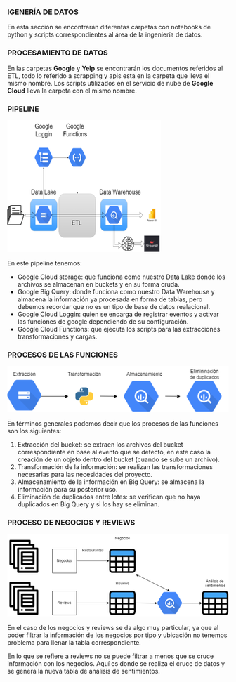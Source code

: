 ### IGENERÍA DE DATOS
En esta sección se encontrarán diferentas carpetas con notebooks de python y scripts correspondientes al área de la ingeniería de datos.

### PROCESAMIENTO DE DATOS
En las carpetas **Google** y **Yelp** se encontrarán los documentos referidos al ETL, todo lo referido a scrapping y apis esta en la carpeta que lleva el mismo nombre. Los scripts utilizados en el servicio de nube de **Google Cloud** lleva la carpeta con el mismo nombre.

### PIPELINE

<img src="/img/pipeline_mejorado.drawio.png" title="Pipeline_mejorado" alt="pipeline_mejorado" width="350" height="300"/>

En este pipeline tenemos:
- Google Cloud storage: que funciona como nuestro Data Lake donde los archivos se almacenan en buckets y en su forma cruda.
- Google Big Query: donde funciona como nuestro Data Warehouse y almacena la información ya procesada en forma de tablas, pero debemos recordar que no es un tipo de base de datos realacional.
- Google Cloud Loggin: quien se encarga de registrar eventos y activar las funciones de google dependiendo de su configuración.
- Google Cloud Functions: que ejecuta los scripts para las extracciones transformaciones y cargas.

### PROCESOS DE LAS FUNCIONES

<img src="/img/funciones.drawio.png" title="Pipeline_mejorado" alt="pipeline_mejorado" />

En términos generales podemos decir que los procesos de las funciones son los siguientes:

1) Extracción del bucket: se extraen los archivos del bucket correspondiente en base al evento que se detectó, en este caso la creación de un objeto dentro del bucket (cuando se sube un archivo).
2) Transformación de la información: se realizan las transformaciones necesarias para las necesidades del proyecto.
3) Almacenamiento de la información en Big Query: se almacena la información para su posterior uso.
4) Eliminación de duplicados entre lotes: se verifican que no haya duplicados en Big Query y si los hay se eliminan.

### PROCESO DE NEGOCIOS Y REVIEWS

<img src="/img/lotes.drawio.png" title="Lotes" alt="lotes" />

En el caso de los negocios y reviews se da algo muy particular, ya que al poder filtrar la información de los negocios por tipo y ubicación no tenemos problema para llenar la tabla correspondiente.

En lo que se refiere a reviews no se puede filtrar a menos que se cruce información con los negocios. Aquí es donde se realiza el cruce de datos y se genera la nueva tabla de análisis de sentimientos.